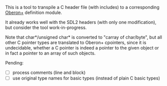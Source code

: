 This is a tool to transpile a C header file (with includes) to a corresponding [Oberon+](https://github.com/rochus-keller/Oberon) definition module.

It already works well with the SDL2 headers (with only one modification), but consider the tool work-in-progress.

Note that char*/unsigned char* is converted to "carray of char/byte", but all other C pointer types are translated to Oberon+ cpointers, since it is undecidable, whether a C pointer is indeed a pointer to the given object or in fact a pointer to an array of such objects.

Pending:

- [ ] process comments (line and block)
- [ ] use original type names for basic types (instead of plain C basic types)
